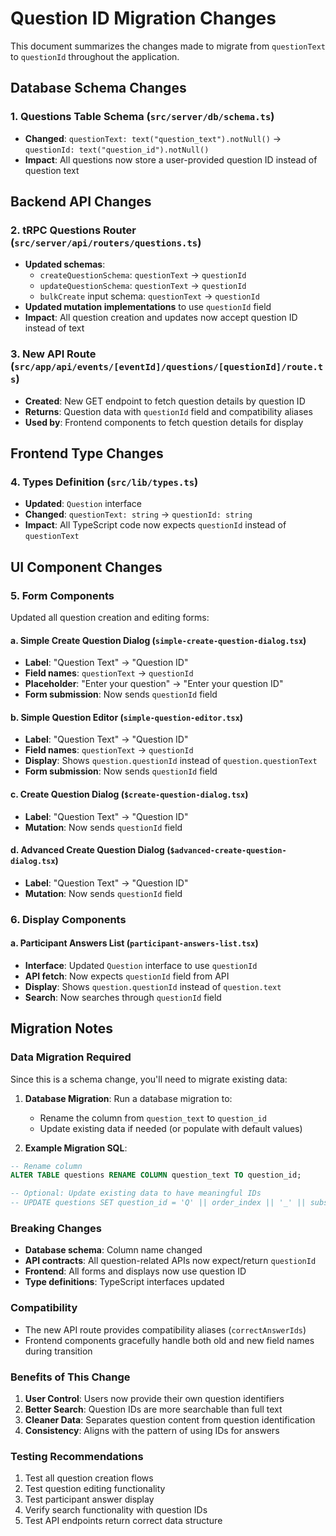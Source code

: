 # Question ID Migration Changes

This document summarizes the changes made to migrate from `questionText` to `questionId` throughout the application.

## Database Schema Changes

### 1. Questions Table Schema (`src/server/db/schema.ts`)
- **Changed**: `questionText: text("question_text").notNull()` → `questionId: text("question_id").notNull()`
- **Impact**: All questions now store a user-provided question ID instead of question text

## Backend API Changes

### 2. tRPC Questions Router (`src/server/api/routers/questions.ts`)
- **Updated schemas**:
  - `createQuestionSchema`: `questionText` → `questionId`
  - `updateQuestionSchema`: `questionText` → `questionId`
  - `bulkCreate` input schema: `questionText` → `questionId`
- **Updated mutation implementations** to use `questionId` field
- **Impact**: All question creation and updates now accept question ID instead of text

### 3. New API Route (`src/app/api/events/[eventId]/questions/[questionId]/route.ts`)
- **Created**: New GET endpoint to fetch question details by question ID
- **Returns**: Question data with `questionId` field and compatibility aliases
- **Used by**: Frontend components to fetch question details for display

## Frontend Type Changes

### 4. Types Definition (`src/lib/types.ts`)
- **Updated**: `Question` interface
- **Changed**: `questionText: string` → `questionId: string`
- **Impact**: All TypeScript code now expects `questionId` instead of `questionText`

## UI Component Changes

### 5. Form Components
Updated all question creation and editing forms:

#### a. Simple Create Question Dialog (`simple-create-question-dialog.tsx`)
- **Label**: "Question Text" → "Question ID"
- **Field names**: `questionText` → `questionId`
- **Placeholder**: "Enter your question" → "Enter your question ID"
- **Form submission**: Now sends `questionId` field

#### b. Simple Question Editor (`simple-question-editor.tsx`)
- **Label**: "Question Text" → "Question ID"
- **Field names**: `questionText` → `questionId`
- **Display**: Shows `question.questionId` instead of `question.questionText`
- **Form submission**: Now sends `questionId` field

#### c. Create Question Dialog (`$create-question-dialog.tsx`)
- **Label**: "Question Text" → "Question ID"
- **Mutation**: Now sends `questionId` field

#### d. Advanced Create Question Dialog (`$advanced-create-question-dialog.tsx`)
- **Label**: "Question Text" → "Question ID"
- **Mutation**: Now sends `questionId` field

### 6. Display Components

#### a. Participant Answers List (`participant-answers-list.tsx`)
- **Interface**: Updated `Question` interface to use `questionId`
- **API fetch**: Now expects `questionId` field from API
- **Display**: Shows `question.questionId` instead of `question.text`
- **Search**: Now searches through `questionId` field

## Migration Notes

### Data Migration Required
Since this is a schema change, you'll need to migrate existing data:

1. **Database Migration**: Run a database migration to:
   - Rename the column from `question_text` to `question_id`
   - Update existing data if needed (or populate with default values)

2. **Example Migration SQL**:
```sql
-- Rename column
ALTER TABLE questions RENAME COLUMN question_text TO question_id;

-- Optional: Update existing data to have meaningful IDs
-- UPDATE questions SET question_id = 'Q' || order_index || '_' || substr(id, 1, 8);
```

### Breaking Changes
- **Database schema**: Column name changed
- **API contracts**: All question-related APIs now expect/return `questionId`
- **Frontend**: All forms and displays now use question ID
- **Type definitions**: TypeScript interfaces updated

### Compatibility
- The new API route provides compatibility aliases (`correctAnswerIds`)
- Frontend components gracefully handle both old and new field names during transition

### Benefits of This Change
1. **User Control**: Users now provide their own question identifiers
2. **Better Search**: Question IDs are more searchable than full text
3. **Cleaner Data**: Separates question content from question identification
4. **Consistency**: Aligns with the pattern of using IDs for answers

### Testing Recommendations
1. Test all question creation flows
2. Test question editing functionality
3. Test participant answer display
4. Verify search functionality with question IDs
5. Test API endpoints return correct data structure

